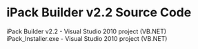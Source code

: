 <h1>iPack Builder v2.2 Source Code</h2>
iPack Builder v2.2 - Visual Studio 2010 project (VB.NET)<br>
iPack_Installer.exe - Visual Studio 2010 project (VB.NET)

